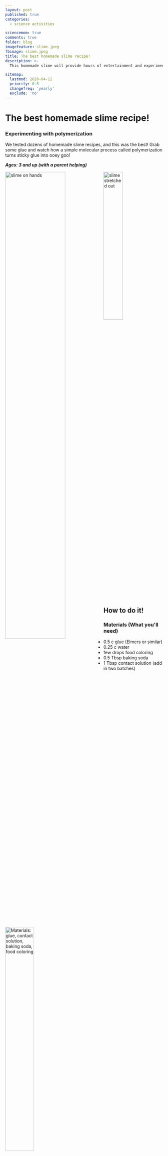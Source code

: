 ```yaml
---
layout: post
published: true
categories:
  - science activities

sciencemom: true
comments: true
folder: blog
imagefeature: slime.jpeg
fbimage: slime.jpeg
title: The best homemade slime recipe!
description: >-
  This homemade slime will provide hours of entertainment and experimentation.

sitemap:
  lastmod: 2020-04-12
  priority: 0.5
  changefreq: 'yearly'
  exclude: 'no'
---
```



# The best homemade slime recipe!

### Experimenting with polymerization

We tested dozens of homemade slime recipes, and this was the best! Grab some glue and watch how a simple molecular process called polymerization turns sticky glue into ooey goo!

***Ages: 3 and up (with a parent helping)***

<img
 align="left"
 src="https://i.imgur.com/C6cN4Ta.jpg" width="61.8%" class="img-fluid" alt="slime on hands">

<img src="https://i.imgur.com/PxAsfjX.jpg" width="34.8%" class="img-fluid" alt="slime stretched out"> <br/>


## How to do it!
### Materials (What you'll need)

* 0.5 c glue (Elmers or similar)
* 0.25 c water
* few drops food coloring
* 0.5 Tbsp baking soda
* 1 Tbsp contact solution (add in two batches)

<img
 align="left"
 src="https://i.imgur.com/V9Zp2Pv.jpg" width="42.8%" class="img-fluid" alt="Materials: glue, contact solution, baking soda, food coloring">

<img src="https://i.imgur.com/0fzgdni.jpg" width="57%" class="img-fluid" alt="Mixing the slime"> <br/>


### Method (What to do)
Mix glue and water,  food coloring, and baking soda. Mix well.

Add .5 Tbsp contact solution and mix well  again.

Then add another .5 Tbsp contact solution.

Tip your slime onto a table and knead by hand until it stops sticking to your hands.

Now you're ready to play around with you slime! make it drip, drop, bounce, poke it, scoop it, and see what happens! How is this texture different from glue in the bottle, or glue after it dries?

## How it works:
Glue has an ingredient called polyvinyl acetate (Poh-lee-VY-nul As-suh-tate), which has a molecular structure that looks like long strands. When it's fresh out of the bottle, the strands can slide around making it a liquid.

Glue normally works the way it does because when the water between the strands of polyvinyl acetate evaporate, the strands stick to each other and everything around them in a solid mass.

Our reaction does something a bit different. We add contact solution, which contains boric acid. When boric acid is added to polyvinyl acetate, it makes the strands create cross-links with other strands. This still lets the strands slide around a bit, but not so much that they're liquidy. This linking is called polymerization. The result is a rubbery, pullable, squishable, gooey material!

Slime is a type of substance called a non-Newtonian fluid. You can find out more about the science of polymerization and the properties of non-Newtonian fluids in [this video](https://youtu.be/4F9ukCQvP20).

### Troubleshooting and tips
* If your slime isn't particularly slimy -- it may not be mixed well enough. Give it a good stir or knead it more by hand.
* Slime on clothes - soak in warm water with a bit of vinegar before washing.
* Want to store it? Your slime should fit perfectly in any 8 oz. container (like a small takeout tub).
